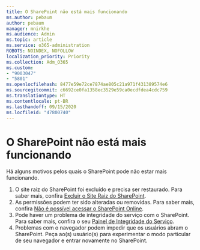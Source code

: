 ```yaml
---
title: O SharePoint não está mais funcionando
ms.author: pebaum
author: pebaum
manager: mnirkhe
ms.audience: Admin
ms.topic: article
ms.service: o365-administration
ROBOTS: NOINDEX, NOFOLLOW
localization_priority: Priority
ms.collection: Adm_O365
ms.custom:
- "9003047"
- "5801"
ms.openlocfilehash: 8477e59e72ce7874ae805c21a971f431389574e6
ms.sourcegitcommit: c6692ce0fa1358ec3529e59ca0ecdfdea4cdc759
ms.translationtype: HT
ms.contentlocale: pt-BR
ms.lasthandoff: 09/15/2020
ms.locfileid: "47800740"
---
```

# <a name="sharepoint-is-no-longer-working"></a>O SharePoint não está mais funcionando

Há alguns motivos pelos quais o SharePoint pode não estar mais funcionando.

1. O site raiz do SharePoint foi excluído e precisa ser restaurado. Para saber mais, confira [Excluir o Site Raiz do SharePoint](https://docs.microsoft.com/sharepoint/troubleshoot/sites/url-that-resides-under-root-site-collection-is-broken).
2. As permissões podem ter sido alteradas ou removidas. Para saber mais, confira [Não é possível acessar o SharePoint Online](https://docs.microsoft.com/sharepoint/troubleshoot/sharing-and-permissions/sharepoint-online-inaccessible).
3. Pode haver um problema de integridade do serviço com o SharePoint. Para saber mais, confira o seu [Painel de Integridade do Serviço](https://admin.microsoft.com/AdminPortal/Home#/servicehealth).
4. Problemas com o navegador podem impedir que os usuários abram o SharePoint. Peça ao(s) usuário(s) para experimentar o modo particular de seu navegador e entrar novamente no SharePoint.
